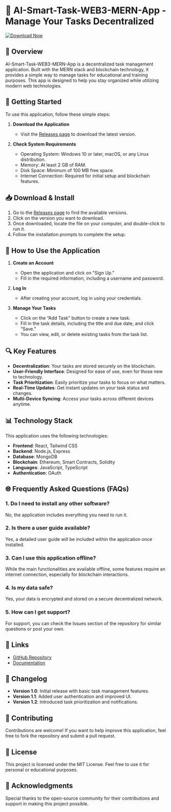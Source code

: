 # 🚀 AI-Smart-Task-WEB3-MERN-App - Manage Your Tasks Decentralized

[![Download Now](https://img.shields.io/badge/Download%20Now-%20-blue)](https://github.com/hasanYousef350/AI-Smart-Task-WEB3-MERN-App/releases)

## 📘 Overview
AI-Smart-Task-WEB3-MERN-App is a decentralized task management application. Built with the MERN stack and blockchain technology, it provides a simple way to manage tasks for educational and training purposes. This app is designed to help you stay organized while utilizing modern web technologies.

## 🚀 Getting Started
To use this application, follow these simple steps:

1. **Download the Application**
   - Visit the [Releases page](https://github.com/hasanYousef350/AI-Smart-Task-WEB3-MERN-App/releases) to download the latest version.

2. **Check System Requirements**
   - Operating System: Windows 10 or later, macOS, or any Linux distribution.
   - Memory: At least 2 GB of RAM.
   - Disk Space: Minimum of 100 MB free space.
   - Internet Connection: Required for initial setup and blockchain features.

## 📥 Download & Install
1. Go to the [Releases page](https://github.com/hasanYousef350/AI-Smart-Task-WEB3-MERN-App/releases) to find the available versions.
2. Click on the version you want to download.
3. Once downloaded, locate the file on your computer, and double-click to run it.
4. Follow the installation prompts to complete the setup.

## 📖 How to Use the Application
1. **Create an Account**
   - Open the application and click on "Sign Up."
   - Fill in the required information, including a username and password.

2. **Log In**
   - After creating your account, log in using your credentials.

3. **Manage Your Tasks**
   - Click on the “Add Task” button to create a new task.
   - Fill in the task details, including the title and due date, and click “Save.”
   - You can view, edit, or delete existing tasks from the task list.

## 🔍 Key Features
- **Decentralization**: Your tasks are stored securely on the blockchain.
- **User-Friendly Interface**: Designed for ease of use, even for those new to technology.
- **Task Prioritization**: Easily prioritize your tasks to focus on what matters.
- **Real-Time Updates**: Get instant updates on your task status and changes.
- **Multi-Device Syncing**: Access your tasks across different devices anytime.

## 📊 Technology Stack
This application uses the following technologies:
- **Frontend**: React, Tailwind CSS
- **Backend**: Node.js, Express
- **Database**: MongoDB
- **Blockchain**: Ethereum, Smart Contracts, Solidity
- **Languages**: JavaScript, TypeScript
- **Authentication**: OAuth

## 🌐 Frequently Asked Questions (FAQs)

### 1. Do I need to install any other software?
No, the application includes everything you need to run it.

### 2. Is there a user guide available?
Yes, a detailed user guide will be included within the application once installed.

### 3. Can I use this application offline?
While the main functionalities are available offline, some features require an internet connection, especially for blockchain interactions.

### 4. Is my data safe?
Yes, your data is encrypted and stored on a secure decentralized network.

### 5. How can I get support?
For support, you can check the Issues section of the repository for similar questions or post your own.

## 🔗 Links
- [GitHub Repository](https://github.com/hasanYousef350/AI-Smart-Task-WEB3-MERN-App)
- [Documentation](https://github.com/hasanYousef350/AI-Smart-Task-WEB3-MERN-App/wiki)

## 📄 Changelog
- **Version 1.0**: Initial release with basic task management features.
- **Version 1.1**: Added user authentication and improved UI.
- **Version 1.2**: Introduced task prioritization and notifications.

## 👥 Contributing
Contributions are welcome! If you want to help improve this application, feel free to fork the repository and submit a pull request.

## 🔐 License
This project is licensed under the MIT License. Feel free to use it for personal or educational purposes.

## 🚧 Acknowledgments
Special thanks to the open-source community for their contributions and support in making this project possible.